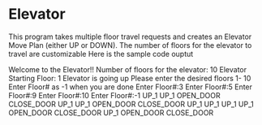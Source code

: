 # Elevator
This program takes multiple floor travel requests and creates an Elevator Move Plan (either UP or DOWN). The number of floors for the elevator to travel are customizable
Here is the sample code ouptut

Welcome to the Elevator!!
Number of floors for the elevator: 10
Elevator Starting Floor: 1
Elevator is going up
Please enter the desired floors 1- 10
Enter Floor# as -1 when you are done
Enter Floor#:3
Enter Floor#:5
Enter Floor#:9
Enter Floor#:10
Enter Floor#:-1
UP_1
UP_1
OPEN_DOOR
CLOSE_DOOR
UP_1
UP_1
OPEN_DOOR
CLOSE_DOOR
UP_1
UP_1
UP_1
UP_1
OPEN_DOOR
CLOSE_DOOR
UP_1
OPEN_DOOR
CLOSE_DOOR
